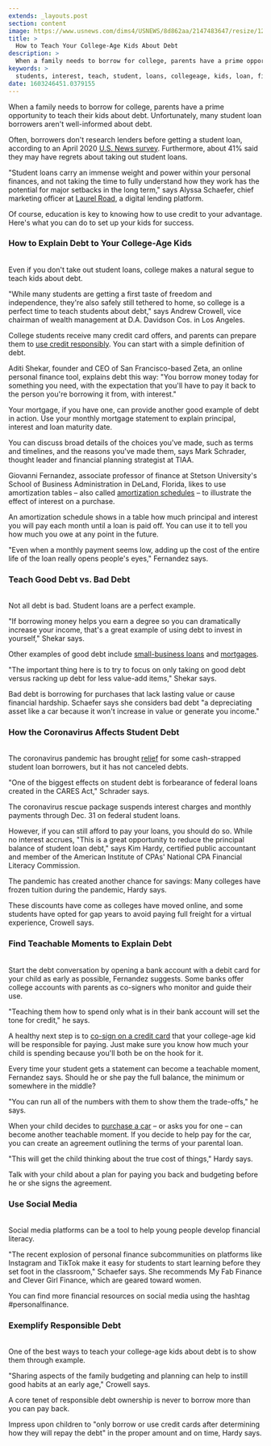 ```yaml
--- 
extends: _layouts.post 
section: content 
image: https://www.usnews.com/dims4/USNEWS/8d862aa/2147483647/resize/1200x%3E/quality/85/?url=http%3A%2F%2Fmedia.beam.usnews.com%2F98%2Fe5%2F2ae08e7c437fbe9775c7e19b0816%2F201016-creditcardstudent-stock.png 
title: > 
  How to Teach Your College-Age Kids About Debt 
description: > 
  When a family needs to borrow for college, parents have a prime opportunity to teach their kids about debt.How to Explain Debt to Your College-Age KidsEven if you don't take out student loans, college makes a natural segue to teach kids about debt.Teach Good Debt vs. Bad DebtNot all debt is bad."The important thing here is to try to focus on only taking on good debt versus racking up debt for less value-add items," Shekar says.Exemplify Responsible DebtOne of the best ways to teach your college-age kids about debt is to show them through example. 
keywords: > 
  students, interest, teach, student, loans, collegeage, kids, loan, financial, finance, good, pay, debt 
date: 1603246451.0379155 
--- 
```

<div><p>When a family needs to borrow for college, parents have a prime opportunity to teach their kids about debt. Unfortunately, many student loan borrowers aren't well-informed about debt. </p><p>Often, borrowers don't research lenders before getting a student loan, according to an April 2020 <a href="https://loans.usnews.com/student-loans#us-news-survey-student-loan-payments-can-hinder-retirement-savings-personal-goals">U.S. News survey</a>. Furthermore, about 41% said they may have regrets about taking out student loans. </p><p>"Student loans carry an immense weight and power within your personal finances, and not taking the time to fully understand how they work has the potential for major setbacks in the long term," says Alyssa Schaefer, chief marketing officer at <a href="https://loans.usnews.com/reviews/laurelroad-student">Laurel Road</a>, a digital lending platform. </p><p>Of course, education is key to knowing how to use credit to your advantage. Here's what you can do to set up your kids for success.</p><p size="5" class="Raw-slyvem-0 ftSHuE"><h3 class="heading-large">How to Explain Debt to Your College-Age Kids</h3></p><p><br>Even if you don't take out student loans, college makes a natural segue to teach kids about debt.</p><p>"While many students are getting a first taste of freedom and independence, they're also safely still tethered to home, so college is a perfect time to teach students about debt," says Andrew Crowell, vice chairman of wealth management at D.A. Davidson Cos. in Los Angeles. </p><p>College students receive many credit card offers, and parents can prepare them to <a href="https://creditcards.usnews.com/articles/how-to-teach-kids-to-use-credit-cards-responsibly">use credit responsibly</a>. You can start with a simple definition of debt. </p><p>Aditi Shekar, founder and CEO of San Francisco-based Zeta, an online personal finance tool, explains debt this way: "You borrow money today for something you need, with the expectation that you'll have to pay it back to the person you're borrowing it from, with interest."</p><p>Your mortgage, if you have one, can provide another good example of debt in action. Use your monthly mortgage statement to explain principal, interest and loan maturity date.</p><p>You can discuss broad details of the choices you've made, such as terms and timelines, and the reasons you've made them, says Mark Schrader, thought leader and financial planning strategist at TIAA. </p><p>Giovanni Fernandez, associate professor of finance at Stetson University's School of Business Administration in DeLand, Florida, likes to use amortization tables &#8211; also called <a href="https://loans.usnews.com/articles/what-is-mortgage-amortization">amortization schedules</a> &#8211; to illustrate the effect of interest on a purchase. </p><p>An amortization schedule shows in a table how much principal and interest you will pay each month until a loan is paid off. You can use it to tell you how much you owe at any point in the future.</p><p>"Even when a monthly payment seems low, adding up the cost of the entire life of the loan really opens people's eyes," Fernandez says.</p><p class="myFinance-widget"></p><p size="5" class="Raw-slyvem-0 ftSHuE"><h3 class="heading-large">Teach Good Debt vs. Bad Debt</h3></p><p><br>Not all debt is bad. Student loans are a perfect example. </p><p>"If borrowing money helps you earn a degree so you can dramatically increase your income, that's a great example of using debt to invest in yourself," Shekar says. </p><p>Other examples of good debt include <a href="https://loans.usnews.com/small-business?int=top_nav_Best_Small_Business_Loans_">small-business loans</a> and <a href="https://loans.usnews.com/mortgage-lenders?int=top_nav_Mortgage">mortgages</a>. </p><p>"The important thing here is to try to focus on only taking on good debt versus racking up debt for less value-add items," Shekar says.</p><p>Bad debt is borrowing for purchases that lack lasting value or cause financial hardship. Schaefer says she considers bad debt "a depreciating asset like a car because it won't increase in value or generate you income." </p><p size="5" class="Raw-slyvem-0 ftSHuE"><h3 class="heading-large">How the Coronavirus Affects Student Debt</h3></p><p><br>The coronavirus pandemic has brought <a href="https://loans.usnews.com/articles/how-states-are-supporting-student-loan-coronavirus-relief">relief</a> for some cash-strapped student loan borrowers, but it has not canceled debts.</p><p>"One of the biggest effects on student debt is forbearance of federal loans created in the CARES Act," Schrader says. </p><p>The coronavirus rescue package suspends interest charges and monthly payments through Dec. 31 on federal student loans.</p><p>However, if you can still afford to pay your loans, you should do so. While no interest accrues, "This is a great opportunity to reduce the principal balance of student loan debt," says Kim Hardy, certified public accountant and member of the American Institute of CPAs' National CPA Financial Literacy Commission.</p><p>The pandemic has created another chance for savings: Many colleges have frozen tuition during the pandemic, Hardy says.</p><p>These discounts have come as colleges have moved online, and some students have opted for gap years to avoid paying full freight for a virtual experience, Crowell says. </p><p size="5" class="Raw-slyvem-0 ftSHuE"><h3 class="heading-large">Find Teachable Moments to Explain Debt</h3></p><p><br>Start the debt conversation by opening a bank account with a debit card for your child as early as possible, Fernandez suggests. Some banks offer college accounts with parents as co-signers who monitor and guide their use.</p><p>"Teaching them how to spend only what is in their bank account will set the tone for credit," he says. </p><p>A healthy next step is to <a href="https://creditcards.usnews.com/articles/should-i-co-sign-on-my-kids-credit-card">co-sign on a credit card</a> that your college-age kid will be responsible for paying. Just make sure you know how much your child is spending because you'll both be on the hook for it.</p><p>Every time your student gets a statement can become a teachable moment, Fernandez says. Should he or she pay the full balance, the minimum or somewhere in the middle? </p><p>"You can run all of the numbers with them to show them the trade-offs," he says.</p><p>When your child decides to <a href="https://cars.usnews.com/cars-trucks/how-to-buy-a-car">purchase a car</a> &#8211; or asks you for one &#8211; can become another teachable moment. If you decide to help pay for the car, you can create an agreement outlining the terms of your parental loan. </p><p>"This will get the child thinking about the true cost of things," Hardy says. </p><p>Talk with your child about a plan for paying you back and budgeting before he or she signs the agreement.</p><p size="5" class="Raw-slyvem-0 ftSHuE"><h3 class="heading-large">Use Social Media</h3></p><p><br>Social media platforms can be a tool to help young people develop financial literacy. </p><p>"The recent explosion of personal finance subcommunities on platforms like Instagram and TikTok make it easy for students to start learning before they set foot in the classroom," Schaefer says. She recommends My Fab Finance and Clever Girl Finance, which are geared toward women. </p><p>You can find more financial resources on social media using the hashtag #personalfinance.</p><p size="5" class="Raw-slyvem-0 ftSHuE"><h3 class="heading-large">Exemplify Responsible Debt</h3></p><p><br>One of the best ways to teach your college-age kids about debt is to show them through example. </p><p>"Sharing aspects of the family budgeting and planning can help to instill good habits at an early age," Crowell says.</p><p>A core tenet of responsible debt ownership is never to borrow more than you can pay back. </p><p>Impress upon children to "only borrow or use credit cards after determining how they will repay the debt" in the proper amount and on time, Hardy says. </p><p class="ArticleBodyRawList__ListContainer-sc-18hlulv-0 frHlKl">&#13;
</p></div>